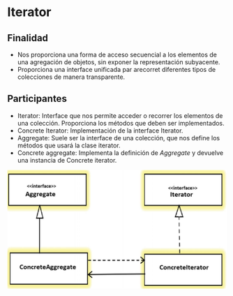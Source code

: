 # Iterator

## Finalidad

* Nos proporciona una forma de acceso secuencial a los elementos de una agregación de objetos, sin exponer la representación subyacente.
* Proporciona una interface unificada par arecorret diferentes tipos de colecciones de manera transparente.

## Participantes

* Iterator: Interface que nos permite acceder o recorrer los elementos de una colección. Proporciona los métodos que deben ser implementados.
* Concrete Iterator: Implementación de la interface Iterator.
* Aggregate: Suele ser la interface de una colección, que nos define los métodos que usará la clase iterator.
* Concrete aggregate: Implementa la definición de *Aggregate* y devuelve una instancia de Concrete iterator.

![Iterator pattern](pattern.jpg)

